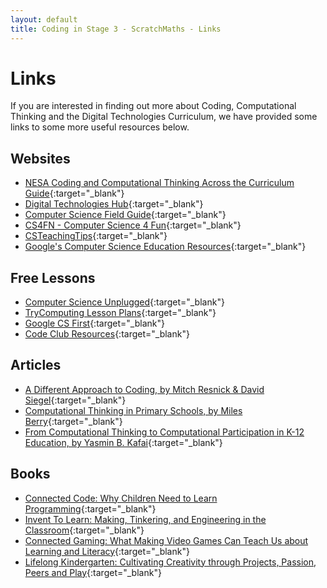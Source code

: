 ```yaml
---
layout: default
title: Coding in Stage 3 - ScratchMaths - Links
---
```


# Links

If you are interested in finding out more about Coding, Computational Thinking and the Digital Technologies Curriculum, we have provided some links to some more useful resources below.

## Websites

- [NESA Coding and Computational Thinking Across the Curriculum Guide](https://educationstandards.nsw.edu.au/wps/portal/nesa/k-10/learning-areas/technology/coding-across-the-curriculum){:target="_blank"}
- [Digital Technologies Hub](https://www.digitaltechnologieshub.edu.au/){:target="_blank"}
- [Computer Science Field Guide](http://csfieldguide.org.nz/){:target="_blank"}
- [CS4FN - Computer Science 4 Fun](http://www.cs4fn.org/){:target="_blank"}
- [CSTeachingTips](http://csteachingtips.org/){:target="_blank"}
- [Google's Computer Science Education Resources](https://www.google.com/edu/cs/index.html){:target="_blank"}

## Free Lessons

- [Computer Science Unplugged](http://csunplugged.org/){:target="_blank"}
- [TryComputing Lesson Plans](http://www.trycomputing.org/inspire){:target="_blank"}
- [Google CS First](https://www.cs-first.com/){:target="_blank"}
- [Code Club Resources](http://projects.codeclubworld.org/en-GB/){:target="_blank"}

## Articles

- [A Different Approach to Coding, by Mitch Resnick & David Siegel](https://medium.com/bright/a-different-approach-to-coding-d679b06d83a#.29oqihww7){:target="_blank"}
- [Computational Thinking in Primary Schools, by Miles Berry](http://milesberry.net/2014/03/computational-thinking-in-primary-schools/){:target="_blank"}
- [From Computational Thinking to Computational Participation in K-12 Education, by Yasmin B. Kafai](https://cacm.acm.org/magazines/2016/8/205037-from-computational-thinking-to-computational-participation-in-k-12-education/fulltext){:target="_blank"}

## Books 

- [Connected Code: Why Children Need to Learn Programming](https://mitpress.mit.edu/connected-code){:target="_blank"}
- [Invent To Learn: Making, Tinkering, and Engineering in the Classroom](http://inventtolearn.com/){:target="_blank"}
- [Connected Gaming: What Making Video Games Can Teach Us about Learning and Literacy](https://mitpress.mit.edu/books/connected-gaming){:target="_blank"}
- [Lifelong Kindergarten: Cultivating Creativity through Projects, Passion, Peers and Play](https://mitpress.mit.edu/books/lifelong-kindergarten){:target="_blank"}